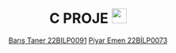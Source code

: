 <div align="center">
<h1>
  C PROJE
  <img src="https://upload.wikimedia.org/wikipedia/commons/thumb/1/18/C_Programming_Language.svg/1200px-C_Programming_Language.svg.png" width="30px"/>
</h1>

[Barış Taner 22BILP0091](https://github.com/BILP1111/proje/tree/main/22BILP0091%20BARIS%20TANER)
[Piyar Emen 22BİLP0073](https://github.com/BILP1111/proje/tree/main/PİYAR%20EMEN%2022BİLP0073)


</div>
